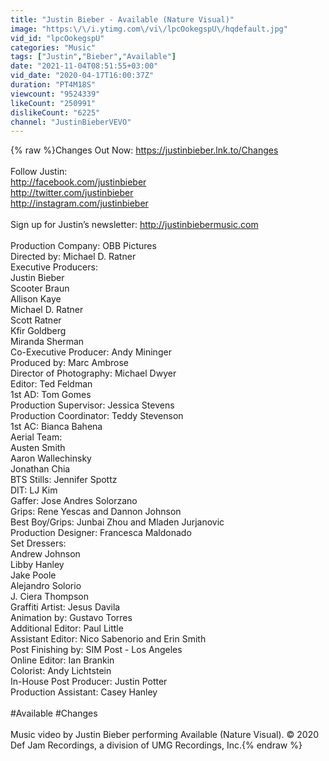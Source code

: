 ```yaml
---
title: "Justin Bieber - Available (Nature Visual)"
image: "https:\/\/i.ytimg.com\/vi\/lpcOokegspU\/hqdefault.jpg"
vid_id: "lpcOokegspU"
categories: "Music"
tags: ["Justin","Bieber","Available"]
date: "2021-11-04T08:51:55+03:00"
vid_date: "2020-04-17T16:00:37Z"
duration: "PT4M18S"
viewcount: "9524339"
likeCount: "250991"
dislikeCount: "6225"
channel: "JustinBieberVEVO"
---
```

{% raw %}Changes Out Now: <a rel="nofollow" target="blank" href="https://justinbieber.lnk.to/Changes">https://justinbieber.lnk.to/Changes</a><br /><br />Follow Justin:<br /><a rel="nofollow" target="blank" href="http://facebook.com/justinbieber">http://facebook.com/justinbieber</a><br /><a rel="nofollow" target="blank" href="http://twitter.com/justinbieber">http://twitter.com/justinbieber</a><br /><a rel="nofollow" target="blank" href="http://instagram.com/justinbieber">http://instagram.com/justinbieber</a> <br /><br />Sign up for Justin’s newsletter: <a rel="nofollow" target="blank" href="http://justinbiebermusic.com">http://justinbiebermusic.com</a><br /><br />Production Company: OBB Pictures<br />Directed by: Michael D. Ratner<br />Executive Producers:<br />Justin Bieber<br />Scooter Braun<br />Allison Kaye<br />Michael D. Ratner<br />Scott Ratner<br />Kfir Goldberg<br />Miranda Sherman<br />Co-Executive Producer: Andy Mininger<br />Produced by: Marc Ambrose<br />Director of Photography: Michael Dwyer<br />Editor: Ted Feldman<br />1st AD: Tom Gomes<br />Production Supervisor: Jessica Stevens<br />Production Coordinator: Teddy Stevenson<br />1st AC: Bianca Bahena<br />Aerial Team:<br />Austen Smith<br />Aaron Wallechinsky<br />Jonathan Chia<br />BTS Stills: Jennifer Spottz<br />DIT: LJ Kim<br />Gaffer: Jose Andres Solorzano<br />Grips: Rene Yescas and Dannon Johnson<br />Best Boy/Grips: Junbai Zhou and Mladen Jurjanovic<br />Production Designer: Francesca Maldonado<br />Set Dressers:<br />Andrew Johnson<br />Libby Hanley<br />Jake Poole<br />Alejandro Solorio<br />J. Ciera Thompson<br />Graffiti Artist: Jesus Davila<br />Animation by: Gustavo Torres<br />Additional Editor: Paul Little<br />Assistant Editor: Nico Sabenorio and Erin Smith<br />Post Finishing by: SIM Post - Los Angeles<br />Online Editor: Ian Brankin<br />Colorist: Andy Lichtstein<br />In-House Post Producer: Justin Potter<br />Production Assistant: Casey Hanley<br /><br />#Available #Changes<br /><br />Music video by Justin Bieber performing Available (Nature Visual). © 2020 Def Jam Recordings, a division of UMG Recordings, Inc.{% endraw %}
